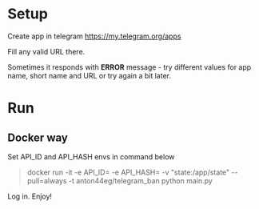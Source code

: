 # Setup

Create app in telegram https://my.telegram.org/apps

Fill any valid URL there.

Sometimes it responds with **ERROR** message - try different values for app name, short name and URL or try again a bit later.

# Run 

## Docker way

Set API_ID and API_HASH envs in command below

> docker run -it -e API_ID= -e API_HASH= -v "state:/app/state" --pull=always -t anton44eg/telegram_ban python main.py

Log in. Enjoy!
